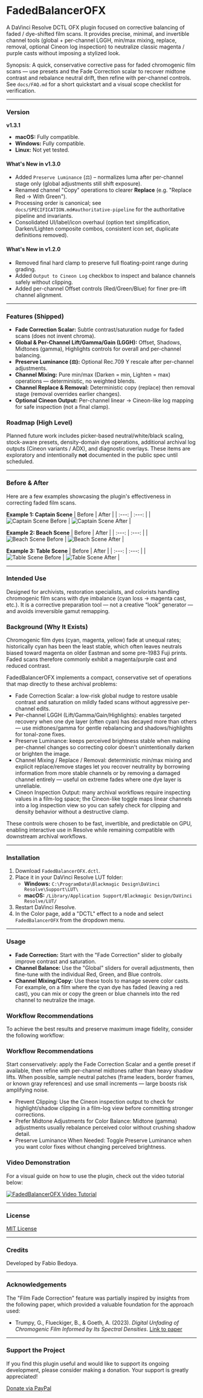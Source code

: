 # FadedBalancerOFX

A DaVinci Resolve DCTL OFX plugin focused on corrective balancing of faded / dye-shifted film scans. It provides precise, minimal, and invertible channel tools (global + per-channel LGGH, min/max mixing, replace, removal, optional Cineon log inspection) to neutralize classic magenta / purple casts without imposing a stylized look.

Synopsis: A quick, conservative corrective pass for faded chromogenic film scans — use presets and the Fade Correction scalar to recover midtone contrast and rebalance neutral drift, then refine with per-channel controls. See `docs/FAQ.md` for a short quickstart and a visual scope checklist for verification.

---

### Version

**v1.3.1**
-   **macOS:** Fully compatible.
-   **Windows:** Fully compatible.
-   **Linux:** Not yet tested.

#### What's New in v1.3.0
- Added `Preserve Luminance` (⚖) – normalizes luma after per-channel stage only (global adjustments still shift exposure).
- Renamed channel "Copy" operations to clearer **Replace** (e.g. "Replace Red → With Green").
- Processing order is canonical; see `docs/SPECIFICATION.md#authoritative-pipeline` for the authoritative pipeline and invariants.
- Consolidated UI/label/icon overhaul (option text simplification, Darken/Lighten composite combos, consistent icon set, duplicate definitions removed).

#### What's New in v1.2.0
- Removed final hard clamp to preserve full floating-point range during grading.
- Added `Output to Cineon Log` checkbox to inspect and balance channels safely without clipping.
- Added per-channel Offset controls (Red/Green/Blue) for finer pre-lift channel alignment.

---

### Features (Shipped)

- **Fade Correction Scalar:** Subtle contrast/saturation nudge for faded scans (does not invent chroma).
- **Global & Per-Channel Lift/Gamma/Gain (LGGH):** Offset, Shadows, Midtones (gamma), Highlights controls for overall and per-channel balancing.
- **Preserve Luminance (⚖):** Optional Rec.709 Y rescale after per-channel adjustments.
- **Channel Mixing:** Pure min/max (Darken = min, Lighten = max) operations — deterministic, no weighted blends.
- **Channel Replace & Removal:** Deterministic copy (replace) then removal stage (removal overrides earlier changes).
- **Optional Cineon Output:** Per-channel linear → Cineon-like log mapping for safe inspection (not a final clamp).

### Roadmap (High Level)
Planned future work includes picker-based neutral/white/black scaling, stock-aware presets, density-domain dye operations, additional archival log outputs (Cineon variants / ADX), and diagnostic overlays. These items are exploratory and intentionally **not** documented in the public spec until scheduled.
<!-- Removed clamp reference: processing is in 32-bit float with optional Cineon log output -->

---

### Before & After

Here are a few examples showcasing the plugin's effectiveness in correcting faded film scans.

**Example 1: Captain Scene**
| Before | After |
| :---: | :---: |
| ![Captain Scene Before](assets/captain_before.png) | ![Captain Scene After](assets/captain_after.png) |

**Example 2: Beach Scene**
| Before | After |
| :---: | :---: |
| ![Beach Scene Before](assets/beach_before.png) | ![Beach Scene After](assets/beach_after.png) |

**Example 3: Table Scene**
| Before | After |
| :---: | :---: |
| ![Table Scene Before](assets/table_before.png) | ![Table Scene After](assets/table_after.png) |

---

### Intended Use

Designed for archivists, restoration specialists, and colorists handling chromogenic film scans with dye imbalance (cyan loss → magenta cast, etc.). It is a corrective preparation tool — not a creative “look” generator — and avoids irreversible gamut remapping.

### Background (Why It Exists)
Chromogenic film dyes (cyan, magenta, yellow) fade at unequal rates; historically cyan has been the least stable, which often leaves neutrals biased toward magenta on older Eastman and some pre-1983 Fuji prints. Faded scans therefore commonly exhibit a magenta/purple cast and reduced contrast.

FadedBalancerOFX implements a compact, conservative set of operations that map directly to these archival problems:

- Fade Correction Scalar: a low-risk global nudge to restore usable contrast and saturation on mildly faded scans without aggressive per-channel edits.
- Per-channel LGGH (Lift/Gamma/Gain/Highlights): enables targeted recovery when one dye layer (often cyan) has decayed more than others — use midtones/gamma for gentle rebalancing and shadows/highlights for tonal-zone fixes.
- Preserve Luminance: keeps perceived brightness stable when making per-channel changes so correcting color doesn't unintentionally darken or brighten the image.
- Channel Mixing / Replace / Removal: deterministic min/max mixing and explicit replace/remove stages let you recover neutrality by borrowing information from more stable channels or by removing a damaged channel entirely — useful on extreme fades where one dye layer is unreliable.
- Cineon Inspection Output: many archival workflows require inspecting values in a film-log space; the Cineon-like toggle maps linear channels into a log inspection view so you can safely check for clipping and density behavior without a destructive clamp.

These controls were chosen to be fast, invertible, and predictable on GPU, enabling interactive use in Resolve while remaining compatible with downstream archival workflows.

---

### Installation

1.  Download `FadedBalancerOFX.dctl`.
2.  Place it in your DaVinci Resolve LUT folder:
    -   **Windows:** `C:\ProgramData\Blackmagic Design\DaVinci Resolve\Support\LUT\`
    -   **macOS:** `/Library/Application Support/Blackmagic Design/DaVinci Resolve/LUT/`
3.  Restart DaVinci Resolve.
4.  In the Color page, add a "DCTL" effect to a node and select `FadedBalancerOFX` from the dropdown menu.

---

### Usage

-   **Fade Correction:** Start with the "Fade Correction" slider to globally improve contrast and saturation.
-   **Channel Balance:** Use the "Global" sliders for overall adjustments, then fine-tune with the individual Red, Green, and Blue controls.
-   **Channel Mixing/Copy:** Use these tools to manage severe color casts. For example, on a film where the cyan dye has faded (leaving a red cast), you can mix or copy the green or blue channels into the red channel to neutralize the image.

### Workflow Recommendations

To achieve the best results and preserve maximum image fidelity, consider the following workflow:
### Workflow Recommendations

Start conservatively: apply the Fade Correction Scalar and a gentle preset if available, then refine with per-channel midtones rather than heavy shadow lifts. When possible, sample neutral patches (frame leaders, border frames, or known gray references) and use small increments — large boosts risk amplifying noise.

- Prevent Clipping: Use the Cineon inspection output to check for highlight/shadow clipping in a film-log view before committing stronger corrections.
- Prefer Midtone Adjustments for Color Balance: Midtone (gamma) adjustments usually rebalance perceived color without crushing shadow detail.
- Preserve Luminance When Needed: Toggle Preserve Luminance when you want color fixes without changing perceived brightness.

### Video Demonstration

For a visual guide on how to use the plugin, check out the video tutorial below:

[![FadedBalancerOFX Video Tutorial](https://img.youtube.com/vi/ATPkq5BHs-A/maxresdefault.jpg)](https://youtu.be/ATPkq5BHs-A)

---

### License

[MIT License](LICENSE)

---

### Credits

Developed by Fabio Bedoya.

---

### Acknowledgements

The "Film Fade Correction" feature was partially inspired by insights from the following paper, which provided a valuable foundation for the approach used:

-   Trumpy, G., Flueckiger, B., & Goeth, A. (2023). *Digital Unfading of Chromogenic Film Informed by Its Spectral Densities*. [Link to paper](https://ntnuopen.ntnu.no/ntnu-xmlui/handle/11250/3101572)

---

### Support the Project

If you find this plugin useful and would like to support its ongoing development, please consider making a donation. Your support is greatly appreciated!

[Donate via PayPal](https://paypal.me/fabiocolor)

